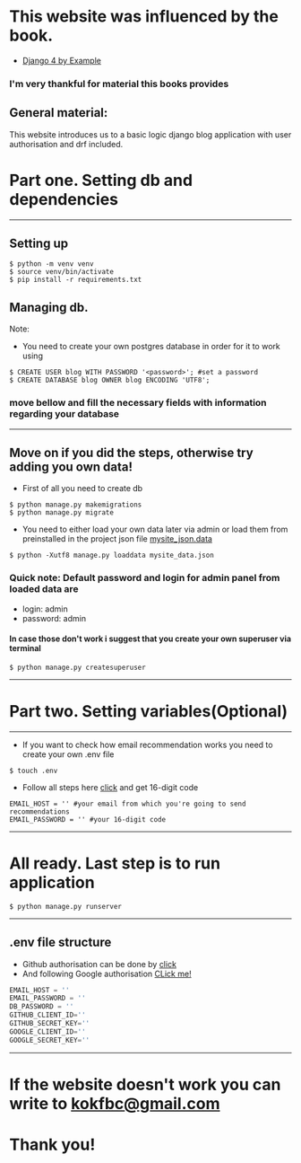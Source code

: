 # This website was influenced by the book.
* [Django 4 by Example](https://www.amazon.com/Django-Example-powerful-reliable-applications/dp/1801813051)
### I'm very thankful for material this books provides
## General material:
This website introduces us to a basic logic django blog application with user authorisation and drf included.
# Part one. Setting db and dependencies
___
## Setting up
```shell
$ python -m venv venv
$ source venv/bin/activate
$ pip install -r requirements.txt   
```
## Managing db.
Note: 
* You need to create your own postgres database in order for it to work using
```shell
$ CREATE USER blog WITH PASSWORD '<password>'; #set a password
$ CREATE DATABASE blog OWNER blog ENCODING 'UTF8';
```
### move bellow and fill the necessary fields with information regarding your database
___
## Move on if you did the steps, otherwise try adding you own data! 
* First of all you need to create db
```shell
$ python manage.py makemigrations
$ python manage.py migrate
```
* You need to either load your own data later via admin or 
load them from preinstalled in the project json file [mysite_json.data](mysite_data.json)
```shell
$ python -Xutf8 manage.py loaddata mysite_data.json
```
### Quick note: Default password and login for admin panel from loaded data are
* login: admin
* password: admin

#### In case those don't work i suggest that you create your own superuser via terminal
```shell
$ python manage.py createsuperuser
```
---
# Part two. Setting variables(Optional)
___
* If you want to check how email recommendation works you need to create your own .env file
```shell
$ touch .env
```
* Follow all steps here [click](https://support.google.com/accounts/answer/185833) and get 16-digit code
```shell
EMAIL_HOST = '' #your email from which you're going to send recommendations
EMAIL_PASSWORD = '' #your 16-digit code
```
---
# All ready. Last step is to run application
```shell
$ python manage.py runserver
```
___
## .env file structure 
* Github authorisation can be done by [click](https://docs.github.com/en/authentication/keeping-your-account-and-data-secure/about-authentication-to-github)
* And following Google authorisation [CLick me!](https://medium.com/analytics-vidhya/adding-sign-in-with-google-to-your-website-b82755b79b31)

```python
EMAIL_HOST = ''
EMAIL_PASSWORD = ''
DB_PASSWORD = ''
GITHUB_CLIENT_ID=''
GITHUB_SECRET_KEY=''
GOOGLE_CLIENT_ID=''
GOOGLE_SECRET_KEY=''
```


___
# If the website doesn't work you can write to <a href="mailto:kokfbc@gmail.com">kokfbc@gmail.com</a>

# Thank you!
